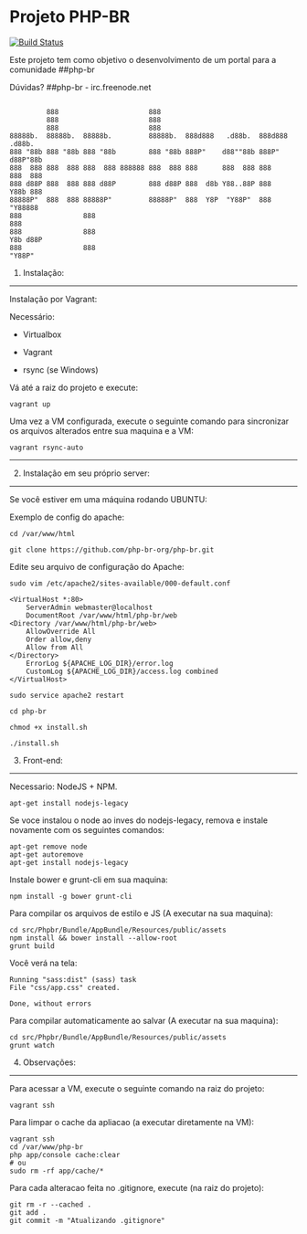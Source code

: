 Projeto PHP-BR
========================

[![Build Status](https://travis-ci.org/php-br-org/php-br.png?branch=master)](https://travis-ci.org/php-br-org/php-br)

Este projeto tem como objetivo o desenvolvimento
de um portal para a comunidade ##php-br

Dúvidas? ##php-br - irc.freenode.net

```

         888                      888                                        
         888                      888                                        
         888                      888                                        
88888b.  88888b.  88888b.         88888b.  888d888   .d88b.  888d888 .d88b.  
888 "88b 888 "88b 888 "88b        888 "88b 888P"    d88""88b 888P"  d88P"88b 
888  888 888  888 888  888 888888 888  888 888      888  888 888    888  888 
888 d88P 888  888 888 d88P        888 d88P 888  d8b Y88..88P 888    Y88b 888 
88888P"  888  888 88888P"         88888P"  888  Y8P  "Y88P"  888     "Y88888 
888               888                                                    888 
888               888                                               Y8b d88P 
888               888                                                "Y88P"  
```


1) Instalação:
----------------------------------

Instalação por Vagrant:

Necessário:

- Virtualbox

- Vagrant

- rsync (se Windows)


Vá até a raiz do projeto e execute:

    vagrant up

Uma vez a VM configurada, execute o seguinte comando para sincronizar os arquivos alterados entre sua maquina e a VM:

    vagrant rsync-auto

---

2) Instalação em seu próprio server:
-------------------------
Se você estiver em uma máquina rodando UBUNTU:

Exemplo de config do apache:

    cd /var/www/html

    git clone https://github.com/php-br-org/php-br.git

Edite seu arquivo de configuração do Apache:

    sudo vim /etc/apache2/sites-available/000-default.conf

    <VirtualHost *:80>
    	ServerAdmin webmaster@localhost
    	DocumentRoot /var/www/html/php-br/web
    <Directory /var/www/html/php-br/web>
        AllowOverride All
        Order allow,deny
        Allow from All
    </Directory>
    	ErrorLog ${APACHE_LOG_DIR}/error.log
    	CustomLog ${APACHE_LOG_DIR}/access.log combined
    </VirtualHost>

    sudo service apache2 restart

    cd php-br

    chmod +x install.sh

    ./install.sh

3) Front-end:
----------------------------------
Necessario: NodeJS + NPM. 

    apt-get install nodejs-legacy

Se voce instalou o node ao inves do nodejs-legacy, remova e instale novamente com os seguintes comandos:

    apt-get remove node
    apt-get autoremove
    apt-get install nodejs-legacy

Instale bower e grunt-cli em sua maquina:
    
    npm install -g bower grunt-cli

Para compilar os arquivos de estilo e JS (A executar na sua maquina):

    cd src/Phpbr/Bundle/AppBundle/Resources/public/assets
    npm install && bower install --allow-root
    grunt build

Você verá na tela:

    Running "sass:dist" (sass) task
    File "css/app.css" created.

    Done, without errors

Para compilar automaticamente ao salvar (A executar na sua maquina):

    cd src/Phpbr/Bundle/AppBundle/Resources/public/assets
    grunt watch


4) Observações:
----------------------------------

Para acessar a VM, execute o seguinte comando na raiz do projeto:

    vagrant ssh

Para limpar o cache da apliacao (a executar diretamente na VM):

    vagrant ssh
    cd /var/www/php-br
    php app/console cache:clear
    # ou
    sudo rm -rf app/cache/*

Para cada alteracao feita no .gitignore, execute (na raiz do projeto):

    git rm -r --cached .
    git add .
    git commit -m "Atualizando .gitignore"
